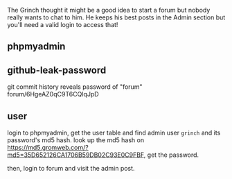 The Grinch thought it might be a good idea to start a forum but nobody really wants to chat to him. He keeps his best posts in the Admin section but you'll need a valid login to access that!


## phpmyadmin

## github-leak-password
git commit history reveals password of "forum"
forum/6HgeAZ0qC9T6CQIqJpD

## user
login to phpmyadmin, get the user table and find admin user `grinch` and its password's md5 hash.
look up the md5 hash on https://md5.gromweb.com/?md5=35D652126CA1706B59DB02C93E0C9FBF, get the password.

then, login to forum and visit the admin post.
